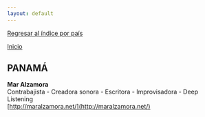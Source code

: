 ```yaml
---
layout: default
---
```


[Regresar al índice por país](./basededatos.html)  

[Inicio](./)  



## PANAMÁ  

__Mar Alzamora__  
Contrabajista - Creadora sonora - Escritora - Improvisadora - Deep Listening  
[http://maralzamora.net/](http://maralzamora.net/)   
